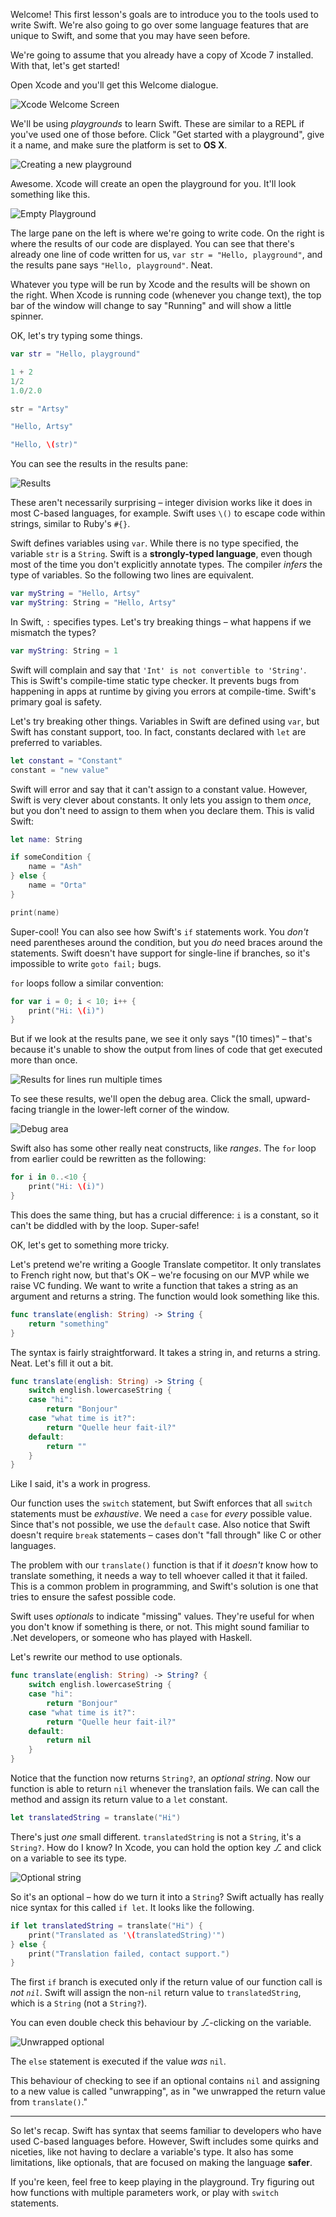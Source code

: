 Welcome! This first lesson's goals are to introduce you to the tools used to write Swift. We're also going to go over some language features that are unique to Swift, and some that you may have seen before.

We're going to assume that you already have a copy of Xcode 7 installed. With that, let's get started!

Open Xcode and you'll get this Welcome dialogue. 

![Xcode Welcome Screen](img/welcome.png)

We'll be using _playgrounds_ to learn Swift. These are similar to a REPL if you've used one of those before. Click "Get started with a playground", give it a name, and make sure the platform is set to **OS X**. 

![Creating a new playground](img/newplayground.png)

Awesome. Xcode will create an open the playground for you. It'll look something like this. 

![Empty Playground](img/emptyplayground.png)

The large pane on the left is where we're going to write code. On the right is where the results of our code are displayed. You can see that there's already one line of code written for us, `var str = "Hello, playground"`, and the results pane says `"Hello, playground"`. Neat. 

Whatever you type will be run by Xcode and the results will be shown on the right. When Xcode is running code (whenever you change text), the top bar of the window will change to say "Running" and will show a little spinner. 

OK, let's try typing some things. 

```swift
var str = "Hello, playground"

1 + 2
1/2
1.0/2.0

str = "Artsy"

"Hello, Artsy"

"Hello, \(str)"
```

You can see the results in the results pane:

![Results](img/results.png)

These aren't necessarily surprising – integer division works like it does in most C-based languages, for example. Swift uses `\()` to escape code within strings, similar to Ruby's `#{}`. 

Swift defines variables using `var`. While there is no type specified, the variable `str` is a `String`. Swift is a **strongly-typed language**, even though most of the time you don't explicitly annotate types. The compiler _infers_ the type of variables. So the following two lines are equivalent.

```swift
var myString = "Hello, Artsy"
var myString: String = "Hello, Artsy"
```

In Swift, `:` specifies types. Let's try breaking things – what happens if we mismatch the types?

```swift
var myString: String = 1
```

Swift will complain and say that `'Int' is not convertible to 'String'`. This is Swift's compile-time static type checker. It prevents bugs from happening in apps at runtime by giving you errors at compile-time. Swift's primary goal is safety. 

Let's try breaking other things. Variables in Swift are defined using `var`, but Swift has constant support, too. In fact, constants declared with `let` are preferred to variables. 

```swift
let constant = "Constant"
constant = "new value"
```

Swift will error and say that it can't assign to a constant value. However, Swift is very clever about constants. It only lets you assign to them _once_, but you don't need to assign to them when you declare them. This is valid Swift:

```swift
let name: String

if someCondition {
    name = "Ash"
} else {
    name = "Orta"
}

print(name)
```

Super-cool! You can also see how Swift's `if` statements work. You _don't_ need parentheses around the condition, but you _do_ need braces around the statements. Swift doesn't have support for single-line if branches, so it's impossible to write `goto fail;` bugs. 

`for` loops follow a similar convention:

```swift
for var i = 0; i < 10; i++ {
    print("Hi: \(i)")
}
```

But if we look at the results pane, we see it only says "(10 times)" – that's because it's unable to show the output from lines of code that get executed more than once. 

![Results for lines run multiple times](img/tentimes.png)

To see these results, we'll open the debug area. Click the small, upward-facing triangle in the lower-left corner of the window.

![Debug area](img/multipleresults.png)

Swift also has some other really neat constructs, like _ranges_. The `for` loop from earlier could be rewritten as the following:

```swift
for i in 0..<10 {
    print("Hi: \(i)")
}
```

This does the same thing, but has a crucial difference: `i` is a constant, so it can't be diddled with by the loop. Super-safe!

OK, let's get to something more tricky. 

Let's pretend we're writing a Google Translate competitor. It only translates to French right now, but that's OK – we're focusing on our MVP while we raise VC funding. We want to write a function that takes a string as an argument and returns a string. The function would look something like this. 

```swift
func translate(english: String) -> String {
    return "something"
}
```

The syntax is fairly straightforward. It takes a string in, and returns a string. Neat. Let's fill it out a bit.

```swift
func translate(english: String) -> String {
    switch english.lowercaseString {
    case "hi":
        return "Bonjour"
    case "what time is it?":
        return "Quelle heur fait-il?"
    default:
        return ""
    }
}
```

Like I said, it's a work in progress. 

Our function uses the `switch` statement, but Swift enforces that all `switch` statements must be _exhaustive_. We need a `case` for _every_ possible value. Since that's not possible, we use the `default` case. Also notice that Swift doesn't require `break` statements – cases don't "fall through" like C or other languages. 

The problem with our `translate()` function is that if it _doesn't_ know how to translate something, it needs a way to tell whoever called it that it failed. This is a common problem in programming, and Swift's solution is one that tries to ensure the safest possible code.

Swift uses _optionals_ to indicate "missing" values. They're useful for when you don't know if something is there, or not. This might sound familiar to .Net developers, or someone  who has played with Haskell. 

Let's rewrite our method to use optionals. 

```swift
func translate(english: String) -> String? {
    switch english.lowercaseString {
    case "hi":
        return "Bonjour"
    case "what time is it?":
        return "Quelle heur fait-il?"
    default:
        return nil
    }
}
```

Notice that the function now returns `String?`, an _optional string_. Now our function is able to return `nil` whenever the translation fails. We can call the method and assign its return value to a `let` constant.

```swift
let translatedString = translate("Hi")
```

There's just _one_ small different. `translatedString` is not a `String`, it's a `String?`. How do I know? In Xcode, you can hold the option key ⎇ and click on a variable to see its type. 

![Optional string](img/optional.png)

So it's an optional – how do we turn it into a `String`? Swift actually has really nice syntax for this called `if let`. It looks like the following. 

```swift
if let translatedString = translate("Hi") {
    print("Translated as '\(translatedString)'")
} else {
    print("Translation failed, contact support.")
}
```

The first `if` branch is executed only if the return value of our function call is _not `nil`_. Swift will assign the non-`nil` return value to `translatedString`, which is a `String` (not a `String?`).

You can even double check this behaviour by ⎇-clicking on the variable. 

![Unwrapped optional](img/unwrapped.png)

The `else` statement is executed if the value _was_ `nil`.

This behaviour of checking to see if an optional contains `nil` and assigning to a new value is called "unwrapping", as in "we unwrapped the return value from `translate()`."

----------------

So let's recap. Swift has syntax that seems familiar to developers who have used C-based languages before. However, Swift includes some quirks and niceties, like not having to declare a variable's type. It also has some limitations, like optionals, that are focused on making the language **safer**. 

If you're keen, feel free to keep playing in the playground. Try figuring out how functions with multiple parameters work, or play with `switch` statements.
